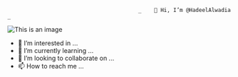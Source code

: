                                              _    👋 Hi, I’m @HadeelAlwadia     _

![This is an image](https://www11.0zz0.com/2022/12/20/19/774981112.jpg)


- 👀 I’m interested in ...
- 🌱 I’m currently learning ...
- 💞️ I’m looking to collaborate on ...
- 📫 How to reach me ...
<!---
HadeelAlwadia/HadeelAlwadia is a ✨ special ✨ repository because its `README.md` (this file) appears on your GitHub profile.
You can click the Preview link to take a look at your changes.
--->

